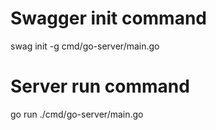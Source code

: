 # Swagger init command

swag init -g cmd/go-server/main.go

# Server run command

go run ./cmd/go-server/main.go

